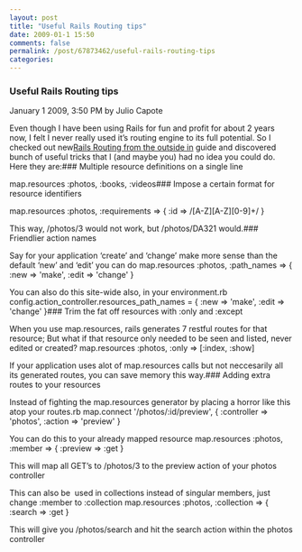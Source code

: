 ```yaml
---
layout: post
title: "Useful Rails Routing tips"
date: 2009-01-1 15:50
comments: false
permalink: /post/67873462/useful-rails-routing-tips
categories:
---
```


 ### Useful Rails Routing tips
January  1 2009,  3:50 PM by Julio Capote

Even though I have been using Rails for fun and profit for about 2 years now, I felt I never really used it’s routing engine to its full potential. So I checked out new[Rails Routing from the outside in](http://guides.rubyonrails.org/routing_outside_in.html) guide and discovered bunch of useful tricks that I (and maybe you) had no idea you could do. Here they are:### Multiple resource definitions on a single line

map.resources :photos, :books, :videos### Impose a certain format for resource identifiers

map.resources :photos, :requirements => { :id => /[A-Z][A-Z][0-9]+/ }

This way, /photos/3 would not work, but /photos/DA321 would.### Friendlier action names


Say for your application ‘create’ and ‘change’ make more sense than the default ‘new’ and ‘edit’ you can do
map.resources :photos, :path_names => { :new => 'make', :edit => 'change' }

You can also do this site-wide also, in your environment.rb
config.action_controller.resources_path_names = { :new => 'make', :edit => 'change' }### Trim the fat off resources with :only and :except


When you use map.resources, rails generates 7 restful routes for that resource; But what if that resource only needed to be seen and listed, never edited or created?
map.resources :photos, :only => [:index, :show]

If your application uses alot of map.resources calls but not neccesarily all its generated routes, you can save memory this way.### Adding extra routes to your resources


Instead of fighting the map.resources generator by placing a horror like this atop your routes.rb
map.connect '/photos/:id/preview', { :controller => 'photos', :action => 'preview' }

You can do this to your already mapped resource
map.resources :photos, :member => { :preview => :get }

This will map all GET’s to /photos/3 to the preview action of your photos controller

This can also be  used in collections instead of singular members, just change :member to :collection
map.resources :photos, :collection => { :search => :get }

This will give you /photos/search and hit the search action within the photos controller